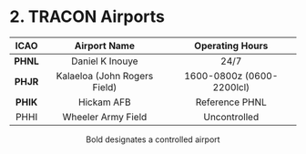 # 2. TRACON Airports

| ICAO | Airport Name | Operating Hours |
| :---: | :---: | :---: |
| **PHNL** | Daniel K Inouye | 24/7  |
| **PHJR** | Kalaeloa (John Rogers Field) | 1600-0800z (0600-2200lcl)  |
| **PHIK** | Hickam AFB | Reference PHNL |
| PHHI | Wheeler Army Field | Uncontrolled |

<p style="text-align: center;">Bold designates a controlled airport</p>